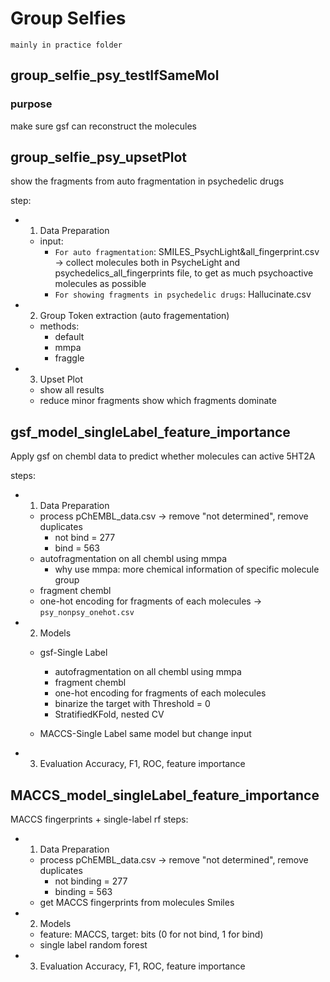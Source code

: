 # Group Selfies
`mainly in practice folder`

## group_selfie_psy_testIfSameMol
### purpose
make sure gsf can reconstruct the molecules

## group_selfie_psy_upsetPlot
show the fragments from auto fragmentation in psychedelic drugs

step:
- 1. Data Preparation
    - input: 
        - `For auto fragmentation`: SMILES_PsychLight&all_fingerprint.csv -> collect molecules both in PsycheLight and psychedelics_all_fingerprints file, to get as much psychoactive molecules as possible
        - `For showing fragments in psychedelic drugs`: Hallucinate.csv

- 2. Group Token extraction (auto fragementation)
    - methods: 
        - default
        - mmpa
        - fraggle

- 3. Upset Plot
    - show all results
    - reduce minor fragments
    show which fragments dominate

## gsf_model_singleLabel_feature_importance
Apply gsf on chembl data to predict whether molecules can active 5HT2A

steps:
- 1. Data Preparation
    - process pChEMBL_data.csv -> remove "not determined", remove duplicates
        - not bind = 277
        - bind = 563 
    - autofragmentation on all chembl using mmpa
        - why use mmpa: more chemical information of specific molecule group
    - fragment chembl
    - one-hot encoding for fragments of each molecules -> `psy_nonpsy_onehot.csv`

- 2. Models
    - gsf-Single Label
        - autofragmentation on all chembl using mmpa
        - fragment chembl
         - one-hot encoding for fragments of each molecules
        - binarize the target with Threshold = 0
        - StratifiedKFold, nested CV
    
    - MACCS-Single Label
        same model but change input

- 3. Evaluation
    Accuracy, F1, ROC, feature importance

## MACCS_model_singleLabel_feature_importance
MACCS fingerprints + single-label rf
steps:
- 1. Data Preparation
    - process pChEMBL_data.csv -> remove "not determined", remove duplicates
        - not binding = 277
        - binding = 563 
    - get MACCS fingerprints from molecules Smiles

- 2. Models
    - feature: MACCS, target: bits (0 for not bind, 1 for bind)
    - single label random forest



- 3. Evaluation
    Accuracy, F1, ROC, feature importance


